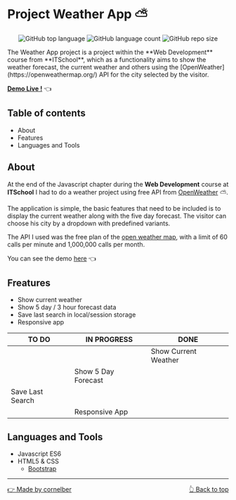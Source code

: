 # Project Weather App ⛅
<div style="text-align:center;">

![GitHub top language](https://img.shields.io/github/languages/top/cornelber/project-weather-js?color=FFEE62&style=for-the-badge)
![GitHub language count](https://img.shields.io/github/languages/count/cornelber/project-weather-js?color=FFEE62&style=for-the-badge)
![GitHub repo size](https://img.shields.io/github/repo-size/cornelber/project-weather-js?color=FFEE62&style=for-the-badge)

</div>
The Weather App project is a project within the **Web Development** course from **ITSchool**, which as a functionality aims to show the weather forecast, the current weather and others using the [OpenWeather](https://openweathermap.org/) API for the city selected by the visitor.

**[Demo Live !](https://www.example.com)**  👈

## Table of contents
* About
* Features
* Languages and Tools

## About
At the end of the Javascript chapter during the **Web Development** course at **ITSchool** I had to do a weather project using free API from [OpenWeather](https://openweathermap.org/) ⛅.

The application is simple, the basic features that need to be included is to display the current weather along with the five day forecast. The visitor can choose his city by a dropdown with predefined variants.

The API I used was the free plan of the [open weather map](https://openweathermap.org/price), with a limit of 60 calls per minute and 1,000,000 calls per month.

You can see the demo [here](https://www.example.com) 👈

## Freatures

* Show current weather
* Show 5 day / 3 hour forecast data
* Save last search in local/session storage
* Responsive app

| TO DO            | IN PROGRESS         | DONE                 |
| ---------------- | ------------------- | -------------------- |
|                  |                     | Show Current Weather |
|                  | Show 5 Day Forecast |                      |
| Save Last Search |                     |                      |
|                  |   Responsive App    |                      |

## Languages and Tools

* Javascript ES6
* HTML5 & CSS
  * [Bootstrap](https://getbootstrap.com/)

<hr>

<a href="https://github.com/cornelber">👉 Made by cornelber</a>
<a href="#top" style="float:right">👆 Back to top</a>

